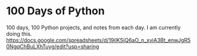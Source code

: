 # 100 Days of Python
100 days, 100 Python projects, and notes from each day. I am currently doing this.
https://docs.google.com/spreadsheets/d/19ilKSjQ6aO_n_xviA3Bt_enwJgR50NgqChBuLXhTuyg/edit?usp=sharing
